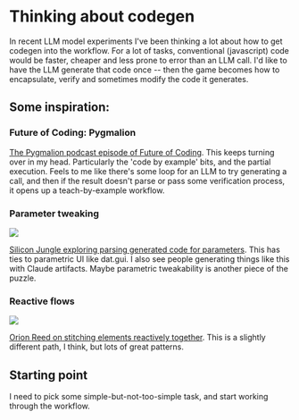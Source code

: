 # Thinking about codegen

In recent LLM model experiments I've been thinking a lot about how to get codegen into the workflow. For a lot of tasks, conventional (javascript) code would be faster, cheaper and less prone to error than an LLM call. I'd like to have the LLM generate that code once -- then the game becomes how to encapsulate, verify and sometimes modify the code it generates.

## Some inspiration:

### Future of Coding: Pygmalion

[The Pygmalion podcast episode of Future of Coding](https://futureofcoding.org/episodes/072). This keeps turning over in my head. Particularly the 'code by example' bits, and the partial execution. Feels to me like there's some loop for an LLM to try generating a call, and then if the result doesn't parse or pass some verification process, it opens up a teach-by-example workflow.

### Parameter tweaking

![](https://grant-uploader.s3.amazonaws.com/2024-06-28-10-14-02-800.jpg)

[Silicon Jungle exploring parsing generated code for parameters](https://x.com/JungleSilicon/status/1806415376512893255). This has ties to parametric UI like dat.gui. I also see people generating things like this with Claude artifacts. Maybe parametric tweakability is another piece of the puzzle.

### Reactive flows

![](https://grant-uploader.s3.amazonaws.com/2024-06-28-10-15-21-800.jpg)

[Orion Reed on stitching elements reactively together](https://x.com/OrionReedOne/status/1805602416659673116). This is a slightly different path, I think, but lots of great patterns.

## Starting point

I need to pick some simple-but-not-too-simple task, and start working through the workflow.
